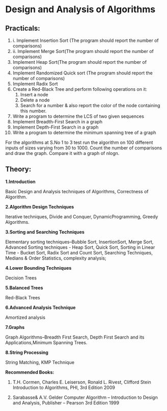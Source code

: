 # Design and Analysis of Algorithms
## Practicals:

1. i. Implement Insertion Sort (The program should report the number of comparisons)
2. ii. Implement Merge Sort(The program should report the number of comparisons) 
3. Implement Heap Sort(The program should report the number of comparisons)
4. Implement Randomized Quick sort (The program should report the number of comparisons) 
5. Implement Radix Sort
6. Create a Red-Black Tree and perform following operations on it:
    1. Insert a node 
    2. Delete a node 
    3. Search for a number & also report the color of the node containing this number.
7. Write a program to determine the LCS of two given sequences
8. Implement Breadth-First Search in a graph
9. Implement Depth-First Search in a graph
10. Write a program to determine the minimum spanning tree of a graph

For the algorithms at S.No 1 to 3 test run the algorithm on 100 different inputs of sizes varying from 30 to 1000. Count the number of comparisons and draw the graph. Compare it with a graph of nlogn.





## Theory: 


**1.Introduction** 

Basic Design and Analysis techniques of Algorithms, Correctness of Algorithm.

**2.Algorithm Design Techniques** 

Iterative techniques, Divide and Conquer, DynamicProgramming, Greedy Algorithms.

**3.Sorting and Searching Techniques** 

Elementary sorting techniques–Bubble Sort, InsertionSort, Merge Sort, Advanced Sorting techniques - Heap Sort, Quick Sort, Sorting in Linear Time - Bucket Sort, Radix Sort and Count Sort, Searching Techniques, Medians & Order Statistics, complexity analysis;

**4.Lower Bounding Techniques** 

Decision Trees

**5.Balanced Trees** 

Red-Black Trees

**6.Advanced Analysis Technique** 

Amortized analysis

**7.Graphs** 

Graph Algorithms–Breadth First Search, Depth First Search and its Applications,Minimum Spanning Trees.

**8.String Processing** 

String Matching, KMP Technique

**Recommended Books:**

1. T.H. Cormen, Charles E. Leiserson, Ronald L. Rivest, Clifford Stein Introduction to Algorithms, PHI, 3rd Edition 2009

1. Sarabasse& A.V. Gelder Computer Algorithm – Introduction to Design and Analysis, Publisher – Pearson 3rd Edition 1999


